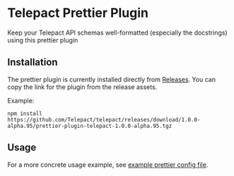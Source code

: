 # Telepact Prettier Plugin

Keep your Telepact API schemas well-formatted (especially the docstrings) using
this prettier plugin

## Installation

The prettier plugin is currently installed directly from
[Releases](https://github.com/Telepact/telepact/releases). You can copy the link
for the plugin from the release assets.

Example:

```
npm install https://github.com/Telepact/telepact/releases/download/1.0.0-alpha.95/prettier-plugin-telepact-1.0.0-alpha.95.tgz
```

## Usage

For a more concrete usage example, see
[example prettier config file](https://github.com/Telepact/telepact/blob/main/.prettierrc).

